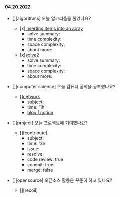 #### 04.20.2022

- [][algorithms] 오늘 알고리즘을 풀었나요?

  - [x][inserting items into an array](https://leetcode.com/explore/learn/card/fun-with-arrays/521/introduction/)
    - solve summary:
    - time complexity:
    - space complexity:
    - about more:
  - [x][solve2]()
    - solve summary:
    - time complexity:
    - space complexity:
    - about more:

- [][computer science] 오늘 컴퓨터 공학을 공부했나요?

  - [][network]()
    - subject:
    - time: '1h'
    - [blog | notion](link)

- [][project] 오늘 프로젝트에 기여했나요?

  - [][contribute]
    - subject:
    - time: '3h'
    - issue:
    - resolve:
    - code review: true
    - commit: true
    - merge: false

- [][opensource] 오픈소스 활동은 꾸준히 하고 있나요?
  - [][recoil]
